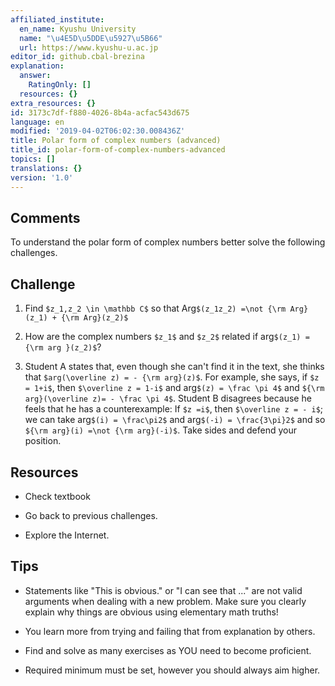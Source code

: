 ```yaml
---
affiliated_institute:
  en_name: Kyushu University
  name: "\u4E5D\u5DDE\u5927\u5B66"
  url: https://www.kyushu-u.ac.jp
editor_id: github.cbal-brezina
explanation:
  answer:
    RatingOnly: []
  resources: {}
extra_resources: {}
id: 3173c7df-f880-4026-8b4a-acfac543d675
language: en
modified: '2019-04-02T06:02:30.008436Z'
title: Polar form of complex numbers (advanced)
title_id: polar-form-of-complex-numbers-advanced
topics: []
translations: {}
version: '1.0'
---
```




## Comments

To understand the polar form of complex numbers better solve the following challenges. 

## Challenge

1. Find `$z_1,z_2 \in \mathbb C$` so that Arg`$(z_1z_2) =\not {\rm Arg}(z_1) + {\rm Arg}(z_2)$`

2. How are the complex numbers `$z_1$` and `$z_2$` related if arg`$(z_1) ={\rm arg }(z_2)$`?

3. Student A states that, even though she can't find it in the text, she thinks that 
   `$arg(\overline z) = - {\rm arg}(z)$`. For example, she says, if `$z = 1+i$`, then `$\overline z = 1-i$` and 
   arg`$(z) = \frac \pi 4$` and `${\rm arg}(\overline z)= - \frac \pi 4$`. Student B disagrees because he feels that he
   has a counterexample: If `$z =i$`, then `$\overline z = - i$`; we can take arg`$(i) = \frac\pi2$` and 
   arg`$(-i) = \frac{3\pi}2$` and so `${\rm arg}(i) =\not {\rm arg}(-i)$`. Take sides and defend your position.

## Resources

- Check textbook

- Go back to previous challenges.

- Explore the Internet.

## Tips

- Statements like "This is obvious." or "I can see that ..." are not valid 
 arguments when dealing with a new problem. Make sure you clearly explain
 why things are obvious using elementary math truths!

- You learn more from trying and failing that from  explanation by others.

- Find and solve as many exercises as YOU need to become proficient.

- Required minimum must be set, however you should always aim higher.


